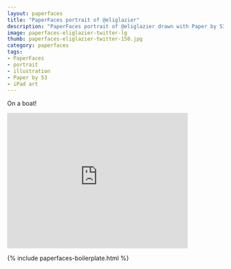 ```yaml
---
layout: paperfaces
title: "PaperFaces portrait of @eliglazier"
description: "PaperFaces portrait of @eliglazier drawn with Paper by 53 on an iPad."
image: paperfaces-eliglazier-twitter-lg
thumb: paperfaces-eliglazier-twitter-150.jpg
category: paperfaces
tags: 
- PaperFaces
- portrait
- illustration
- Paper by 53
- iPad art
---
```


On a boat!

<iframe width="420" height="315" src="http://www.youtube.com/embed/gV_jopoAsak" frameborder="0"> </iframe>

{% include paperfaces-boilerplate.html %}
